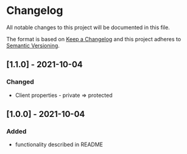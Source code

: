 # Changelog
All notable changes to this project will be documented in this file.

The format is based on [Keep a Changelog](http://keepachangelog.com/en/1.0.0/)
and this project adheres to [Semantic Versioning](http://semver.org/spec/v2.0.0.html).

## [1.1.0] - 2021-10-04
### Changed
- Client properties - private => protected

## [1.0.0] - 2021-10-04
### Added
- functionality described in README
